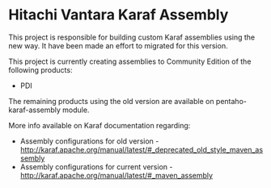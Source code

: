 # Hitachi Vantara Karaf Assembly
This project is responsible for building custom Karaf assemblies using the new way. It have been made an effort to migrated for this version.

This project is currently creating assemblies to Community Edition of the following products:
* PDI

The remaining products using the old version are available on pentaho-karaf-assembly module.

More info available on Karaf documentation regarding:
* Assembly configurations for old version - http://karaf.apache.org/manual/latest/#_deprecated_old_style_maven_assembly
* Assembly configurations for current version - http://karaf.apache.org/manual/latest/#_maven_assembly



